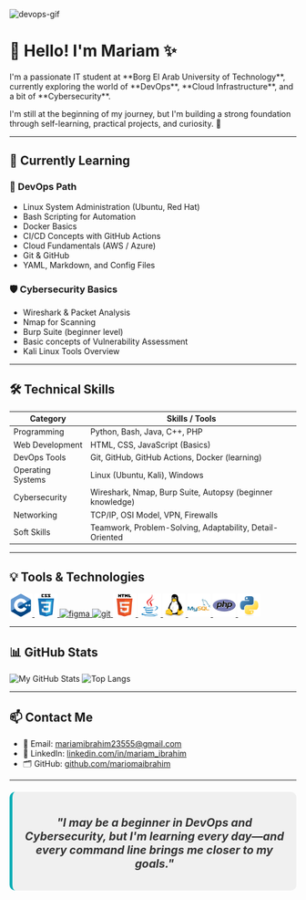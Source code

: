 <link href="https://cdnjs.cloudflare.com/ajax/libs/font-awesome/6.5.1/css/all.min.css" rel="stylesheet">
<link rel="stylesheet" href="https://cdnjs.cloudflare.com/ajax/libs/animate.css/4.1.1/animate.min.css">

![devops-gif](https://media.giphy.com/media/qgQUggAC3Pfv687qPC/giphy.gif)

<h1 class="animate__animated animate__fadeIn">👋 Hello! I'm Mariam ✨</h1>
I'm a passionate IT student at **Borg El Arab University of Technology**, currently exploring the world of **DevOps**, **Cloud Infrastructure**, and a bit of **Cybersecurity**.

I'm still at the beginning of my journey, but I'm building a strong foundation through self-learning, practical projects, and curiosity. 🚀

---

## 🌱 Currently Learning

### 🔧 DevOps Path
- Linux System Administration (Ubuntu, Red Hat)
- Bash Scripting for Automation
- Docker Basics
- CI/CD Concepts with GitHub Actions
- Cloud Fundamentals (AWS / Azure)
- Git & GitHub
- YAML, Markdown, and Config Files

### 🛡️ Cybersecurity Basics
- Wireshark & Packet Analysis
- Nmap for Scanning
- Burp Suite (beginner level)
- Basic concepts of Vulnerability Assessment
- Kali Linux Tools Overview

---

## 🛠️ Technical Skills

| Category           | Skills / Tools                                             |
|--------------------|-------------------------------------------------------------|
| Programming         | Python, Bash, Java, C++, PHP                                |
| Web Development     | HTML, CSS, JavaScript (Basics)                              |
| DevOps Tools        | Git, GitHub, GitHub Actions, Docker (learning)              |
| Operating Systems   | Linux (Ubuntu, Kali), Windows                               |
| Cybersecurity       | Wireshark, Nmap, Burp Suite, Autopsy (beginner knowledge)  |
| Networking          | TCP/IP, OSI Model, VPN, Firewalls                           |
| Soft Skills         | Teamwork, Problem-Solving, Adaptability, Detail-Oriented   |

---

## 💡 Tools & Technologies

<p align="left">

  <a href="https://www.w3schools.com/cpp/" target="_blank">
    <img src="https://raw.githubusercontent.com/devicons/devicon/master/icons/cplusplus/cplusplus-original.svg" alt="cplusplus" width="40" height="40"/>
  </a>
  <a href="https://www.w3schools.com/css/" target="_blank">
    <img src="https://raw.githubusercontent.com/devicons/devicon/master/icons/css3/css3-original-wordmark.svg" alt="css3" width="40" height="40"/>
  </a>
  <a href="https://www.figma.com/" target="_blank">
    <img src="https://www.vectorlogo.zone/logos/figma/figma-icon.svg" alt="figma" width="40" height="40"/>
  </a>
  <a href="https://git-scm.com/" target="_blank">
    <img src="https://www.vectorlogo.zone/logos/git-scm/git-scm-icon.svg" alt="git" width="40" height="40"/>
  </a>
  <a href="https://www.w3.org/html/" target="_blank">
    <img src="https://raw.githubusercontent.com/devicons/devicon/master/icons/html5/html5-original-wordmark.svg" alt="html5" width="40" height="40"/>
  </a>
  <a href="https://www.java.com" target="_blank">
    <img src="https://raw.githubusercontent.com/devicons/devicon/master/icons/java/java-original.svg" alt="java" width="40" height="40"/>
  </a>
  <a href="https://www.linux.org/" target="_blank">
    <img src="https://raw.githubusercontent.com/devicons/devicon/master/icons/linux/linux-original.svg" alt="linux" width="40" height="40"/>
  </a>
  <a href="https://www.mysql.com/" target="_blank">
    <img src="https://raw.githubusercontent.com/devicons/devicon/master/icons/mysql/mysql-original-wordmark.svg" alt="mysql" width="40" height="40"/>
  </a>
  <a href="https://www.php.net" target="_blank">
    <img src="https://raw.githubusercontent.com/devicons/devicon/master/icons/php/php-original.svg" alt="php" width="40" height="40"/>
  </a>
  <a href="https://www.python.org" target="_blank">
    <img src="https://raw.githubusercontent.com/devicons/devicon/master/icons/python/python-original.svg" alt="python" width="40" height="40"/>
  </a>
</p>

---

## 📊 GitHub Stats
![My GitHub Stats](https://github-readme-stats.vercel.app/api?username=mariomaibrahim&show_icons=true&theme=radical)
![Top Langs](https://github-readme-stats.vercel.app/api/top-langs/?username=mariomaibrahim&layout=compact&theme=radical)

---

## 📫 Contact Me

- 📧 Email: mariamibrahim23555@gmail.com  
- 💼 LinkedIn: [linkedin.com/in/mariam_ibrahim](https://www.linkedin.com/in/mariam-ibrahim-b95743307)  
- 🗂️ GitHub: [github.com/mariomaibrahim](https://github.com/mariomaibrahim)

---

<div style="border-left: 5px solid #00adb5; background-color: #f0f0f0; padding: 15px 20px; font-style: italic; font-size: 1.2em; margin: 20px 0; border-radius: 10px; color: #333;">
  <h3 style="text-align: center;">"I may be a beginner in DevOps and Cybersecurity, but I'm learning every day—and every command line brings me closer to my goals."</h3>
</div>
